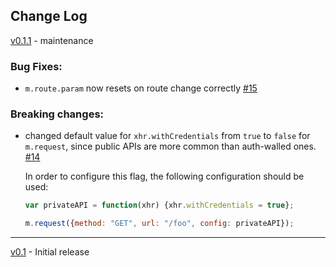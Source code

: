 ## Change Log

[v0.1.1](/archive/v0.1.1) - maintenance

### Bug Fixes:

-	`m.route.param` now resets on route change correctly [#15](https://github.com/lhorie/mithril.js/issues/15)

### Breaking changes:

-	changed default value for `xhr.withCredentials` from `true` to `false` for `m.request`, since public APIs are more common than auth-walled ones. [#14](https://github.com/lhorie/mithril.js/issues/14)

	In order to configure this flag, the following configuration should be used:
	
	```javascript
	var privateAPI = function(xhr) {xhr.withCredentials = true};
	
	m.request({method: "GET", url: "/foo", config: privateAPI});
	```

---

[v0.1](/archive/v0.1) - Initial release